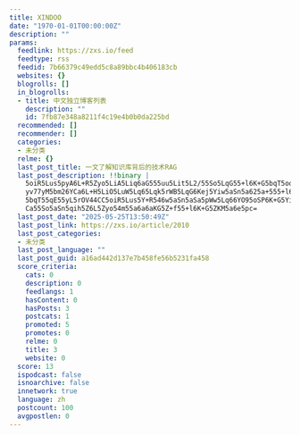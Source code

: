 ```yaml
---
title: XINDOO
date: "1970-01-01T00:00:00Z"
description: ""
params:
  feedlink: https://zxs.io/feed
  feedtype: rss
  feedid: 7b66379c49edd5c8a89bbc4b406183cb
  websites: {}
  blogrolls: []
  in_blogrolls:
  - title: 中文独立博客列表
    description: ""
    id: 7fb87e348a8211f4c19e4b0b0da225bd
  recommended: []
  recommender: []
  categories:
  - 未分类
  relme: {}
  last_post_title: 一文了解知识库背后的技术RAG
  last_post_description: !!binary |
    5oiR5Lus5pyA6L+R5Zyo5LiA5Liq6aG555uu5Lit5L2/55So5LqG55+l6K+G5bqT5oqA5p
    yv77yM5bm26YCa6L+H5LiO5LuW5Lq65Lqk5rWB5LqG6Kej5Yiw5aSn5a625a+555+l6K+G
    5bqT55qE55yL5rOV44CC5oiR5Lus5Y+R546w5aSn5aSa5pWw5Lq66YO95oSP6K+G5Yiw6Y
    Ca55So5aSn5qih5Z6L5Zyo54m55a6a6aKG5Z+f55+l6K+G5ZKM5a6e5pc=
  last_post_date: "2025-05-25T13:50:49Z"
  last_post_link: https://zxs.io/article/2010
  last_post_categories:
  - 未分类
  last_post_language: ""
  last_post_guid: a16ad442d137e7b458fe56b5231fa458
  score_criteria:
    cats: 0
    description: 0
    feedlangs: 1
    hasContent: 0
    hasPosts: 3
    postcats: 1
    promoted: 5
    promotes: 0
    relme: 0
    title: 3
    website: 0
  score: 13
  ispodcast: false
  isnoarchive: false
  innetwork: true
  language: zh
  postcount: 100
  avgpostlen: 0
---
```

